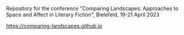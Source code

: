 Repository for the conference "Comparing Landscapes: Approaches to Space and Affect in Literary Fiction", Bielefeld, 19-21 April 2023

https://comparing-landscapes.github.io
